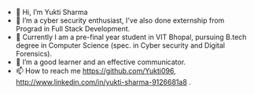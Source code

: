- 👋 Hi, I’m Yukti Sharma
- 👀 I’m a cyber security enthusiast, I've also done externship from Prograd in Full Stack Development.
- 🌱 Currently I am a pre-final year student in VIT Bhopal, pursuing B.tech degree in Computer Science (spec. in Cyber security and Digital Forensics).
- 💞️ I’m a good learner and an effective communicator.
- 📫 How to reach me https://github.com/Yukti096, http://www.linkedin.com/in/yukti-sharma-9126681a8 .

<!---
Yukti096/Yukti096 is a ✨ special ✨ repository because its `README.md` (this file) appears on your GitHub profile.
You can click the Preview link to take a look at your changes.
--->
